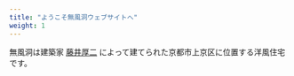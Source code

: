 ```yaml
---
title: "ようこそ無風洞ウェブサイトへ"
weight: 1
---
```


無風洞は建築家 [藤井厚二](https://www.takenaka.co.jp/design/history/01/index.html) によって建てられた京都市上京区に位置する洋風住宅です。
